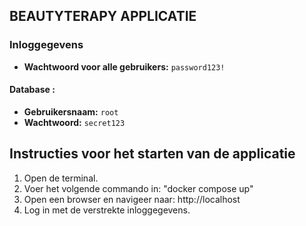 ## BEAUTYTERAPY APPLICATIE

### Inloggegevens
- **Wachtwoord voor alle gebruikers:** `password123!`

#### Database :
- **Gebruikersnaam:** `root`
- **Wachtwoord:** `secret123`

## Instructies voor het starten van de applicatie
1. Open de terminal.
2. Voer het volgende commando in:
   "docker compose up"
3. Open een browser en navigeer naar:
   http://localhost
4. Log in met de verstrekte inloggegevens.



